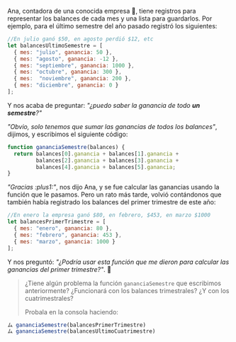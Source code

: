 Ana, contadora de una conocida empresa :office:, tiene registros para representar los balances de cada mes y una lista para guardarlos. Por ejemplo, para el último semestre del año pasado registró los siguientes:

```javascript
//En julio ganó $50, en agosto perdió $12, etc
let balancesUltimoSemestre = [
  { mes: "julio", ganancia: 50 }, 
  { mes: "agosto", ganancia: -12 }, 
  { mes: "septiembre", ganancia: 1000 }, 
  { mes: "octubre", ganancia: 300 }, 
  { mes:  "noviembre", ganancia: 200 }, 
  { mes: "diciembre", ganancia: 0 }
];
```

Y nos acaba de preguntar: _"¿puedo saber la ganancia de todo **un semestre**?"_

_"Obvio, solo tenemos que sumar las ganancias de todos los balances"_, dijimos, y escribimos el siguiente código:

```javascript
function gananciaSemestre(balances) {
  return balances[0].ganancia + balances[1].ganancia +
         balances[2].ganancia + balances[3].ganancia +
         balances[4].ganancia + balances[5].ganancia;
}
```

_"Gracias :plus1:"_, nos dijo Ana, y se fue calcular las ganancias usando la función que le pasamos. Pero un rato más tarde, volvió contándonos que también había registrado los balances del primer trimestre de este año:

```javascript
//En enero la empresa ganó $80, en febrero, $453, en marzo $1000
let balancesPrimerTrimestre = [
  { mes: "enero", ganancia: 80 }, 
  { mes: "febrero", ganancia: 453 }, 
  { mes: "marzo", ganancia: 1000 }
];
```

Y nos preguntó: _"¿Podría usar esta función que me dieron para calcular las ganancias del primer trimestre?"_. :thought_balloon:

> ¿Tiene algún problema la función `gananciaSemestre` que escribimos anteriormente? ¿Funcionará con los balances trimestrales? ¿Y con los cuatrimestrales?
>
> Probala en la consola haciendo:
``` javascript
ム gananciaSemestre(balancesPrimerTrimestre)
ム gananciaSemestre(balancesUltimoCuatrimestre)
```

